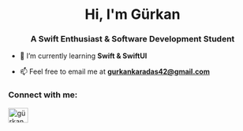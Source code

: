 <h1 align="center">Hi, I'm Gürkan</h1>
<h3 align="center">A Swift Enthusiast & Software Development Student</h3>

- 🌱 I’m currently learning **Swift & SwiftUI**

- 📫 Feel free to email me at **gurkankaradas42@gmail.com**

<h3 align="left">Connect with me:</h3>
<p align="left">
<a href="https://linkedin.com/in/gürkan karadaş" target="blank"><img align="center" src="https://raw.githubusercontent.com/rahuldkjain/github-profile-readme-generator/master/src/images/icons/Social/linked-in-alt.svg" alt="gürkan karadaş" height="30" width="40" /></a>
</p>

